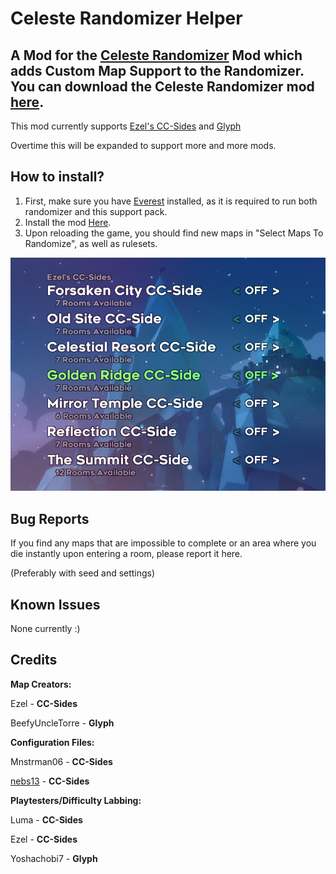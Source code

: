 # Celeste Randomizer Helper
A Mod for the [Celeste Randomizer](https://github.com/rhelmot/CelesteRandomizer) Mod which adds Custom Map Support to the Randomizer. You can download the Celeste Randomizer mod [here](https://gamebanana.com/tools/6848).
-
This mod currently supports [Ezel's CC-Sides](https://gamebanana.com/maps/207309) and [Glyph](https://gamebanana.com/maps/209296)

Overtime this will be expanded to support more and more mods.

How to install?
-
1. First, make sure you have [Everest](https://everestapi.github.io/) installed, as it is required to run both randomizer and this support pack.
2. Install the mod [Here](https://gamebanana.com/gamefiles/13046).
3. Upon reloading the game, you should find new maps in "Select Maps To Randomize", as well as rulesets.

![folder_structure](docs/img/maps.png)

Bug Reports
-
If you find any maps that are impossible to complete or an area where you die instantly upon entering a room, please report it here.

(Preferably with seed and settings)

Known Issues
-

None currently :)

Credits
-
**Map Creators:**

Ezel - **CC-Sides**

BeefyUncleTorre - **Glyph**

**Configuration Files:**

Mnstrman06 - **CC-Sides**

[nebs13](https://github.com/nebs13/) - **CC-Sides**

**Playtesters/Difficulty Labbing:**

Luma - **CC-Sides**

Ezel - **CC-Sides**

Yoshachobi7 - **Glyph**
